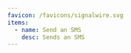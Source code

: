 ```yaml
---
favicon: /favicons/signalwire.svg
items:
  - name: Send an SMS
    desc: Sends an SMS
---
```


<script setup>
  import CustomListing from '../../components/CustomListing.vue'
</script>

<CustomListing />
